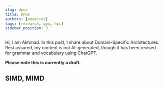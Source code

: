 ```yaml
---
slug: dpus
title: DPUs
authors: [amamirov]
tags: [research, gpu, hpc]
sidebar_position: 3
---
```


Hi, I am Akhmad. In this post, I share about Domain-Specific Architectures. Rest assured, my content is not AI-generated, though it has been revised for grammar and vocabulary using ChatGPT.

**Please note this is currently a draft.**

## SIMD, MIMD
